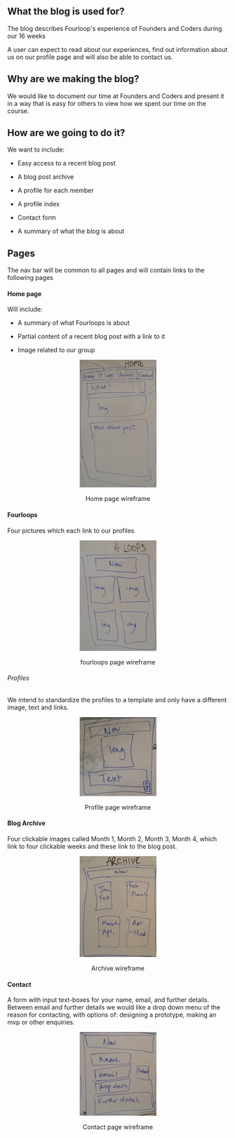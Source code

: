 ## What the blog is used for?

The blog describes Fourloop's experience of Founders and Coders during our 16 weeks

A user can expect to read about our experiences, find out information about us on our profile page and will also be able to contact us.

## Why are we making the blog?

We would like to document our time at Founders and Coders and present it in a way that is easy for others to view how we spent our time on the course.

## How are we going to do it?

We want to include:

* Easy access to a recent blog post

* A blog post archive

* A profile for each member

* A profile index

* Contact form

* A summary of what the blog is about

## Pages

The nav bar will be common to all pages and will contain links to the following pages

#### Home page

Will include:

* A summary of what Fourloops is about

* Partial content of a recent blog post with a link to it

* Image related to our group

<p align="center"><img alt="wireframeHome" src="assets/home.jpg"></p>
<p align="center">Home page wireframe</p>

#### Fourloops

Four pictures which each link to our profiles

<p align="center"><img alt="wireframe4Loops" src="assets/fourloops.jpg"></p>
<p align="center">fourloops page wireframe</p>

###### Profiles

We intend to standardize the profiles to a template and only have a different image, text and links.

<p align="center"><img alt="wireframeProfiles" src="assets/profile.jpg"></p>
<p align="center">Profile page wireframe</p>

#### Blog Archive

Four clickable images called Month 1, Month 2, Month 3, Month 4, which link to four clickable weeks and these link to the blog post.

<p align="center"><img alt="wireframeArchive" src="assets/archive.jpg"></p>
<p align="center">Archive wireframe</p>

#### Contact

A form with input text-boxes for your name, email, and further details. Between email and further details we would like a drop down menu of the reason for contacting, with options of: designing a prototype, making an mvp or other enquiries.

<p align="center"><img alt="wireframeContact" src="assets/contact.jpg"></p>
<p align="center">Contact page wireframe</p>
